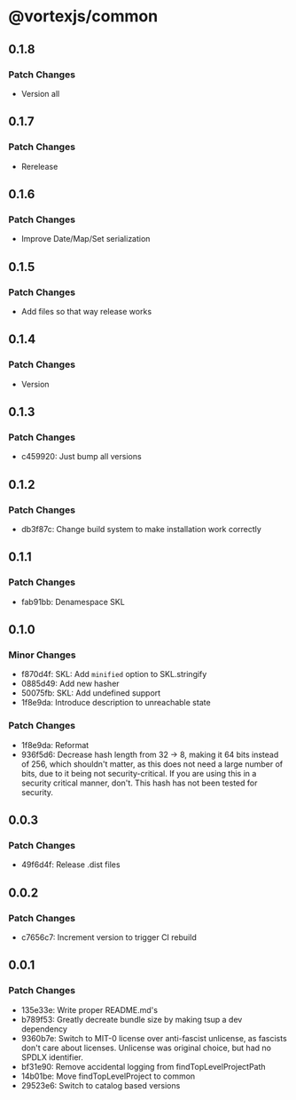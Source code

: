 # @vortexjs/common

## 0.1.8

### Patch Changes

- Version all

## 0.1.7

### Patch Changes

- Rerelease

## 0.1.6

### Patch Changes

- Improve Date/Map/Set serialization

## 0.1.5

### Patch Changes

- Add files so that way release works

## 0.1.4

### Patch Changes

- Version

## 0.1.3

### Patch Changes

- c459920: Just bump all versions

## 0.1.2

### Patch Changes

- db3f87c: Change build system to make installation work correctly

## 0.1.1

### Patch Changes

- fab91bb: Denamespace SKL

## 0.1.0

### Minor Changes

- f870d4f: SKL: Add `minified` option to SKL.stringify
- 0885d49: Add new hasher
- 50075fb: SKL: Add undefined support
- 1f8e9da: Introduce description to unreachable state

### Patch Changes

- 1f8e9da: Reformat
- 936f5d6: Decrease hash length from 32 -> 8, making it 64 bits instead of 256, which shouldn't matter, as this does not need a large number of bits, due to it being not security-critical. If you are using this in a security critical manner, don't. This hash has not been tested for security.

## 0.0.3

### Patch Changes

- 49f6d4f: Release .dist files

## 0.0.2

### Patch Changes

- c7656c7: Increment version to trigger CI rebuild

## 0.0.1

### Patch Changes

- 135e33e: Write proper README.md's
- b789f53: Greatly decreate bundle size by making tsup a dev dependency
- 9360b7e: Switch to MIT-0 license over anti-fascist unlicense, as fascists don't care about licenses. Unlicense was original choice, but had no SPDLX identifier.
- bf31e90: Remove accidental logging from findTopLevelProjectPath
- 14b01be: Move findTopLevelProject to common
- 29523e6: Switch to catalog based versions
